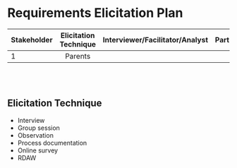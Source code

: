 # Requirements Elicitation Plan

| Stakeholder       | Elicitation Technique     | Interviewer/Facilitator/Analyst     | Participants/Representatives     |
| :------------- | :----------: | -----------: | -----------: |
|  1 | Parents   |     |     |
  
<br/>   
<br/>  

## Elicitation Technique
- Interview
- Group session
- Observation
- Process documentation
- Online survey
- RDAW
